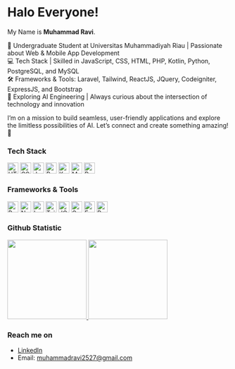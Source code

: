 # Halo Everyone! 

My Name is **Muhammad Ravi**.<br>

🚀 Undergraduate Student at Universitas Muhammadiyah Riau | Passionate about Web & Mobile App Development <br/>
💻 Tech Stack | Skilled in JavaScript, CSS, HTML, PHP, Kotlin, Python, PostgreSQL, and MySQL <br/>
🛠️ Frameworks & Tools: Laravel, Tailwind, ReactJS, JQuery, Codeigniter, ExpressJS, and Bootstrap <br/>
🤖 Exploring AI Engineering | Always curious about the intersection of technology and innovation <br/>

I’m on a mission to build seamless, user-friendly applications and explore the limitless possibilities of AI. Let’s connect and create something amazing! 🌟

### Tech Stack
  <a href="#"><img height="25" title="HTML" src="https://cdn.simpleicons.org/html5?viewbox=auto" /></a>
  <a href="#"><img height="25" title="CSS" src="https://cdn.simpleicons.org/css3?viewbox=auto" /></a>
  <a href="#"><img height="25" title="JavaScript" src="https://cdn.simpleicons.org/javascript?viewbox=auto" /></a>
  <a href="#"><img height="25" title="Python" src="https://cdn.simpleicons.org/python?viewbox=auto" /></a>
  <a href="#"><img height="25" title="Kotlin" src="https://cdn.simpleicons.org/kotlin?viewbox=auto" /></a>
  <a href="#"><img height="25" title="MySQL" src="https://cdn.simpleicons.org/mysql?viewbox=auto" /></a>
  <a href="#"><img height="25" title="PostgreSQL" src="https://cdn.simpleicons.org/postgresql?viewbox=auto" /></a>

### Frameworks & Tools
 <a href="#"><img height="25" title="ReactJS" src="https://cdn.simpleicons.org/react?viewbox=auto" /></a>
 <a href="#"><img height="25" title="NodeJS" src="https://cdn.simpleicons.org/node.js?viewbox=auto" /></a>
 <a href="#"><img height="25" title="Laravel" src="https://cdn.simpleicons.org/laravel?viewbox=auto" /></a>
 <a href="#"><img height="25" title="Tailwind CSS" src="https://cdn.simpleicons.org/tailwindcss?viewbox=auto" /></a>
 <a href="#"><img height="25" title="JQuery" src="https://cdn.simpleicons.org/jquery?viewbox=auto" /></a>
 <a href="#"><img height="25" title="Codeigniter" src="https://cdn.simpleicons.org/codeigniter?viewbox=auto" /></a>
 <a href="#"><img height="25" title="ExpressJS" src="https://cdn.simpleicons.org/express?viewbox=auto" /></a>
 <a href="#"><img height="25" title="Bootstrap" src="https://cdn.simpleicons.org/bootstrap?viewbox=auto" /></a>
 
### Github Statistic
<p align="left">
<a href="https://github.com/muhammadravi25">
  <img height="180em" src="https://github-readme-stats-eight-theta.vercel.app/api?username=muhammadravi25&show_icons=true&theme=algolia&include_all_commits=true&count_private=true"/>
  <img height="180em" src="https://github-readme-stats-eight-theta.vercel.app/api/top-langs/?username=muhammadravi25&layout=compact&langs_count=8&theme=algolia"/>
</a>
</p>

### Reach me on
- <a href="https://www.linkedin.com/in/ravi272/">LinkedIn</a>
- Email: muhammadravi2527@gmail.com

